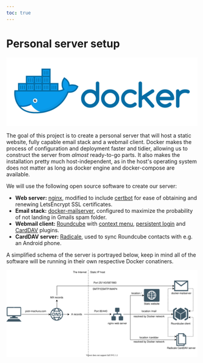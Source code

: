 ```yaml
---
toc: true
---
```

# Personal server setup

![Docker logo](img/docker_logo.png)

The goal of this project is to create a personal server that will host a static website, fully capable email stack and a
webmail client. Docker makes the process of configuration and deployment faster and tidier, allowing us to construct the
server from *almost* ready-to-go parts. It also makes the installation pretty much host-independent, as in the host's
operating system does not matter as long as docker engine and docker-compose are available.

We will use the following open source software to create our server:

- **Web server:** [nginx](https://hub.docker.com/_/nginx/), modified to include [certbot](https://certbot.eff.org) for
   ease of obtaining and renewing LetsEncrypt SSL certificates. 
- **Email stack:** [docker-mailserver](https://hub.docker.com/r/mailserver/docker-mailserver), configured to maximize
   the probability of not landing in Gmails spam folder.
- **Webmail client:** [Roundcube](https://hub.docker.com/r/roundcube/roundcubemail) with [context
   menu](https://github.com/JohnDoh/roundcube-contextmenu), [persistent
   login](https://github.com/mfreiholz/persistent_login) and [CardDAV](https://github.com/mstilkerich/rcmcarddav) plugins.
- **CardDAV server:** [Radicale](https://hub.docker.com/r/xlrl/radicale), used to sync Roundcube contacts with e.g.  an
   Android phone.

A simplified schema of the server is portrayed below, keep in mind all of the software will be running in their own
respective Docker conatiners.

![Simplified server diagram](img/server_diagram.svg)
